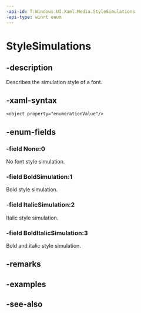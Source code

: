 ```yaml
---
-api-id: T:Windows.UI.Xaml.Media.StyleSimulations
-api-type: winrt enum
---
```


<!-- Enumeration syntax
public enum Windows.UI.Xaml.Media.StyleSimulations : int
-->

# StyleSimulations

## -description
Describes the simulation style of a font.



## -xaml-syntax
```xaml
<object property="enumerationValue"/>
```


## -enum-fields
### -field None:0
No font style simulation.

### -field BoldSimulation:1
Bold style simulation.

### -field ItalicSimulation:2
Italic style simulation.

### -field BoldItalicSimulation:3
Bold and italic style simulation.


## -remarks

## -examples

## -see-also

